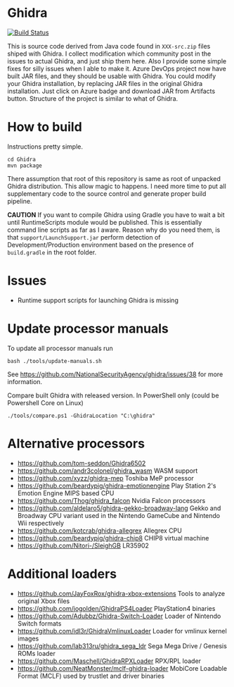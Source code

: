 Ghidra
======

[![Build Status](https://codevision.visualstudio.com/Ghidra/_apis/build/status/kant2002.Ghidra?branchName=master)](https://codevision.visualstudio.com/Ghidra/_build/latest?definitionId=92&branchName=master)

This is source code derived from Java code found in `XXX-src.zip` files shiped with Ghidra. I collect modification which community post in the issues to actual Ghidra, and just ship them here. Also I provide some simple fixes for silly issues when I able to make it.
Azure DevOps project now have built JAR files, and they should be usable with Ghidra. You could modify your Ghidra installation,
by replacing JAR files in the original Ghidra installation. Just click on Azure badge and download JAR from Artifacts button. Structure of the project is similar to what of Ghidra.

# How to build

Instructions pretty simple.

```
cd Ghidra
mvn package
```

There assumption that root of this repository is same as root of unpacked Ghidra distribution. This allow magic to happens. 
I need more time to put all supplementary code to the source control and generate proper build pipeline.

**CAUTION**
If you want to compile Ghidra using Gradle you have to wait a bit until RuntimeScripts module would be published. 
This is essentially command line scripts as far as I aware. Reason why do you need them, is that `support/LaunchSupport.jar`
perform detection of Development/Production environment based on the presence of `build.gradle` in the root folder. 

# Issues

- Runtime support scripts for launching Ghidra is missing

# Update processor manuals
To update all processor manuals run 

    bash ./tools/update-manuals.sh

See https://github.com/NationalSecurityAgency/ghidra/issues/38 for more information.

Compare built Ghidra with released version. In PowerShell only (could be Powershell Core on Linux)

    ./tools/compare.ps1 -GhidraLocation "C:\ghidra"

# Alternative processors

- https://github.com/tom-seddon/Ghidra6502
- https://github.com/andr3colonel/ghidra_wasm WASM support
- https://github.com/xyzz/ghidra-mep Toshiba MeP processor
- https://github.com/beardypig/ghidra-emotionengine Play Station 2's Emotion Engine MIPS based CPU
- https://github.com/Thog/ghidra_falcon Nvidia Falcon processors
- https://github.com/aldelaro5/ghidra-gekko-broadway-lang Gekko and Broadway CPU variant used in the Nintendo GameCube and Nintendo Wii respectively
- https://github.com/kotcrab/ghidra-allegrex Allegrex CPU
- https://github.com/beardypig/ghidra-chip8 CHIP8 virtual machine
- https://github.com/Nitori-/SleighGB LR35902

# Additional loaders
- https://github.com/JayFoxRox/ghidra-xbox-extensions Tools to analyze original Xbox files
- https://github.com/jogolden/GhidraPS4Loader PlayStation4 binaries
- https://github.com/Adubbz/Ghidra-Switch-Loader Loader of Nintendo Switch formats
- https://github.com/idl3r/GhidraVmlinuxLoader Loader for vmlinux kernel images
- https://github.com/lab313ru/ghidra_sega_ldr Sega Mega Drive / Genesis ROMs loader
- https://github.com/Maschell/GhidraRPXLoader RPX/RPL loader
- https://github.com/NeatMonster/mclf-ghidra-loader MobiCore Loadable Format (MCLF) used by trustlet and driver binaries